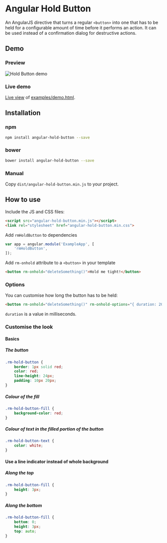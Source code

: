 # Angular Hold Button

An AngularJS directive that turns a regular `<button>` into one that has to be held for a configurable amount of time before it performs an action. It can be used instead of a confirmation dialog for destructive actions.

## Demo

### Preview

![Hold Button demo](http://i.imgur.com/rzx8nXJ.gif)

### Live demo

[Live view](http://htmlpreview.github.io/?https://github.com/relishmedia/angular-hold-button/blob/master/examples/demo.html) of [examples/demo.html](examples/demo.html).

## Installation

### npm

```bash
npm install angular-hold-button --save
```

### bower

```bash
bower install angular-hold-button --save
```

### Manual

Copy `dist/angular-hold-button.min.js` to your project.

## How to use

Include the JS and CSS files:

```html
<script src="angular-hold-button.min.js"></script>
<link rel="stylesheet" href="angular-hold-button.min.css">
```

Add `rmHoldButton` to dependencies

```js
var app = angular.module('ExampleApp', [
    'rmHoldButton',
]);
```

Add `rm-onhold` attribute to a `<button>` in your template

```html
<button rm-onhold="deleteSomething()">Hold me tight!</button>
```

### Options

You can customise how long the button has to be held:

```html
<button rm-onhold="deleteSomething()" rm-onhold-options="{ duration: 2000 }">Hold me tight for 2s!</button>
```

`duration` is a value in milliseconds.

### Customise the look

#### Basics

##### The button

```css
.rm-hold-button {
    border: 1px solid red;
    color: red;
    line-height: 24px;
    padding: 10px 20px;
}
```

##### Colour of the fill

```css
.rm-hold-button-fill {
    background-color: red;
}
```

##### Colour of text in the filled portion of the button

```css
.rm-hold-button-text {
    color: white;
}
```

#### Use a line indicator instead of whole background

##### Along the top

```css
.rm-hold-button-fill {
    height: 3px;
}
```

##### Along the bottom

```css
.rm-hold-button-fill {
    bottom: 0;
    height: 3px;
    top: auto;
}
```